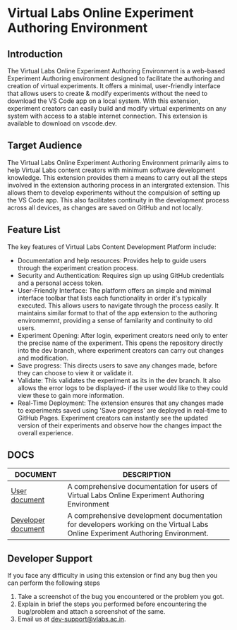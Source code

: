 # Virtual Labs Online Experiment Authoring Environment

## Introduction

The Virtual Labs Online Experiment Authoring Environment is a web-based Experiment Authoring environment designed to facilitate the authoring and creation of virtual experiments. It offers a minimal, user-friendly interface that allows users to create & modify experiments without the need to download the VS Code app on a local system. With this extension, experiment creators can easily build and modify virtual experiments on any system with access to a stable internet connection. This extension is available to download on vscode.dev.

## Target Audience

The Virtual Labs Online Experiment Authoring Environment primarily aims to help Virtual Labs content creators with minimum software development knowledge. This extension provides them a means to carry out all the steps involved in the extension authoring process in an intergrated extension. This allows them to develop experiments without the compulsion of setting up the VS Code app. This also facilitates continuity in the development process across all devices, as changes are saved on GitHub and not locally.

## Feature List

The key features of Virtual Labs Content Development Platform include:

- Documentation and help resources: Provides help to guide users through the experiment creation process.
- Security and Authentication: Requires sign up using GitHub credentials and a personal access token.
- User-Friendly Interface: The platform offers an simple and minimal interface toolbar that lists each functionality in order it's typically executed. This allows users to navigate through the process easily. It maintains similar format to that of the app extension to the authoring environmemnt, providing a sense of familarity and continuity to old users. 
- Experiment Opening: After login, experiment creators need only to enter the precise name of the experiment. This opens the repository directly into the dev branch, where experiment creators can carry out changes and modification. 
- Save progress: This directs users to save any changes made, before they can choose to view it or validate it. 
- Validate: This validates the experiment as its in the dev branch. It also allows the error logs to be displayed- if the user would like to they could view these to gain more information. 
- Real-Time Deployment: The extension ensures that any changes made to experiments saved using 'Save progress' are deployed in real-time to GitHub Pages. Experiment creators can instantly see the updated version of their experiments and observe how the changes impact the overall experience.

## DOCS

| DOCUMENT                                      | DESCRIPTION                                                                                       |
| --------------------------------------------- | ------------------------------------------------------------------------------------------------- |
| [User document](./docs/USER_README.md)          | A comprehensive documentation for users of Virtual Labs Online Experiment Authoring Environment                                       |
| [Developer document](./docs/DEVELOPER_README.md) | A comprehensive development documentation for developers working on the Virtual Labs Online Experiment Authoring Environment. |


## Developer Support
If you face any difficulty in using this extension or find any bug then you can perform the following steps
1. Take a screenshot of the bug you encountered or the problem you got.
2. Explain in brief the steps you performed before encountering the bug/problem and attach a screenshot of the same.
3. Email us at dev-support@vlabs.ac.in.